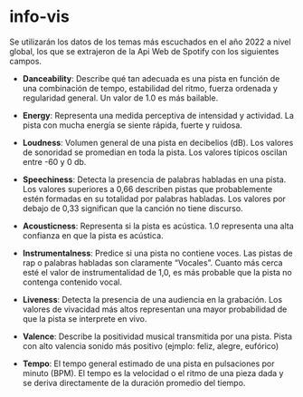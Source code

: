 # info-vis


Se utilizarán los datos de los temas más escuchados en el año 2022 a nivel global, los que se extrajeron de la Api Web de Spotify con los siguientes campos.

* **Danceability**: Describe qué tan adecuada es una pista en función de una combinación de tempo, estabilidad del ritmo, fuerza ordenada y regularidad general. Un valor de 1.0 es más bailable.

* **Energy**: Representa una medida perceptiva de intensidad y actividad. La pista con mucha energía se siente rápida, fuerte y ruidosa.

* **Loudness**: Volumen general de una pista en decibelios (dB). Los valores de sonoridad se promedian en toda la pista. Los valores típicos oscilan entre -60 y 0 db.

* **Speechiness**: Detecta la presencia de palabras habladas en una pista. Los valores superiores a 0,66 describen pistas que probablemente estén formadas en su totalidad por palabras habladas. Los valores por debajo de 0,33 significan que la canción no tiene discurso.

* **Acousticness**: Representa si la pista es acústica. 1.0 representa una alta confianza en que la pista es acústica.

* **Instrumentalness**: Predice si una pista no contiene voces. Las pistas de rap o palabras habladas son claramente “Vocales”. Cuanto más cerca esté el valor de instrumentalidad de 1,0, es más probable que la pista no contenga contenido vocal.

* **Liveness**: Detecta la presencia de una audiencia en la grabación. Los valores de vivacidad más altos representan una mayor probabilidad de que la pista se interprete en vivo.

* **Valence**: Describe la positividad musical transmitida por una pista. Pista con alto valencia sonido más positivo (ejmplo: feliz, alegre, eufórico)

* **Tempo**: El tempo general estimado de una pista en pulsaciones por minuto (BPM). El tempo es la velocidad o el ritmo de una pieza dada y se deriva directamente de la duración promedio del tiempo.
